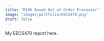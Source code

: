 ```yaml
---
title: "R10K Based Out of Order Processor"
image: "images/portfolio/EECS470.png"
draft: false
---
```


My EECS470 report here. 